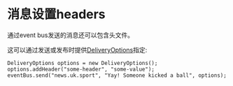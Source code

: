# 消息设置headers

通过event bus发送的消息还可以包含头文件。

这可以通过发送或发布时提供[DeliveryOptions](http://vertx.io/docs/apidocs/io/vertx/core/eventbus/DeliveryOptions.html)指定:

```
DeliveryOptions options = new DeliveryOptions();
options.addHeader("some-header", "some-value");
eventBus.send("news.uk.sport", "Yay! Someone kicked a ball", options);
```